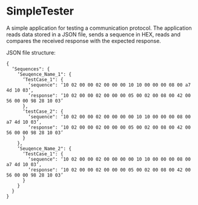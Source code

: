 # SimpleTester

A simple application for testing a communication protocol.
The application reads data stored in a JSON file, sends a sequence in HEX, reads and compares the received response with the expected response.

JSON file structure:

```
{
  ‘Sequences": {
    ‘Seuqence_Name_1": {
      ‘TestCase_1": {
        ‘sequence": ‘10 02 00 00 02 00 00 00 10 10 00 00 00 08 00 a7 4d 10 03’,
        ‘response": ‘10 02 00 00 02 00 00 00 05 00 02 00 08 00 42 00 56 00 00 98 28 10 03’
      },
      ‘testCase_2": {
        ‘sequence": ‘10 02 00 00 02 00 00 00 00 10 10 00 00 00 08 00 a7 4d 10 03’,
        ‘response": ‘10 02 00 00 02 00 00 00 05 00 02 00 08 00 42 00 56 00 00 98 28 10 03’
      }
    },
    ‘Seuqence_Name_2": {
      ‘TestCase_1": {
        ‘sequence": ‘10 02 00 00 02 00 00 00 00 10 10 00 00 00 08 00 a7 4d 10 03’,
        ‘response": ‘10 02 00 00 02 00 00 00 05 00 02 00 08 00 42 00 56 00 00 98 28 10 03’
      }
    }
  }
}
```

